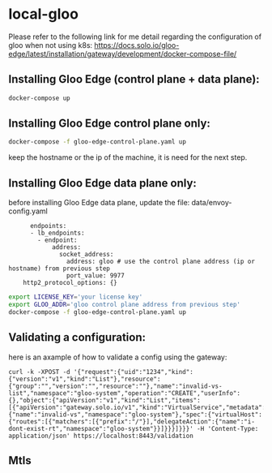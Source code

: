 # local-gloo
Please refer to the following link for me detail regarding the configuration of gloo when not using k8s:
https://docs.solo.io/gloo-edge/latest/installation/gateway/development/docker-compose-file/

## Installing Gloo Edge (control plane + data plane):

```bash
docker-compose up 
```


## Installing Gloo Edge control plane only: 

```bash
docker-compose -f gloo-edge-control-plane.yaml up
```
keep the hostname or the ip of the machine, it is need for the next step.

## Installing Gloo Edge data plane only:

before installing Gloo Edge data plane, update the file: data/envoy-config.yaml

```
      endpoints:
      - lb_endpoints:
        - endpoint:
            address:
              socket_address:
                address: gloo # use the control plane address (ip or hostname) from previous step 
                port_value: 9977
    http2_protocol_options: {}
```

```bash
export LICENSE_KEY='your license key'
export GLOO_ADDR='gloo control plane address from previous step'
docker-compose -f gloo-edge-control-plane.yaml up
```



## Validating a configuration:
here is an axample of how to validate a config using the gateway:

```
curl -k -XPOST -d '{"request":{"uid":"1234","kind":{"version":"v1","kind":"List"},"resource":{"group":"","version":"","resource":""},"name":"invalid-vs-list","namespace":"gloo-system","operation":"CREATE","userInfo":{},"object":{"apiVersion":"v1","kind":"List","items":[{"apiVersion":"gateway.solo.io/v1","kind":"VirtualService","metadata":{"name":"invalid-vs","namespace":"gloo-system"},"spec":{"virtualHost":{"routes":[{"matchers":[{"prefix":"/"}],"delegateAction":{"name":"i-dont-exist-rt","namespace":"gloo-system"}}]}}}]}}}' -H 'Content-Type: application/json' https://localhost:8443/validation
```


## Mtls






